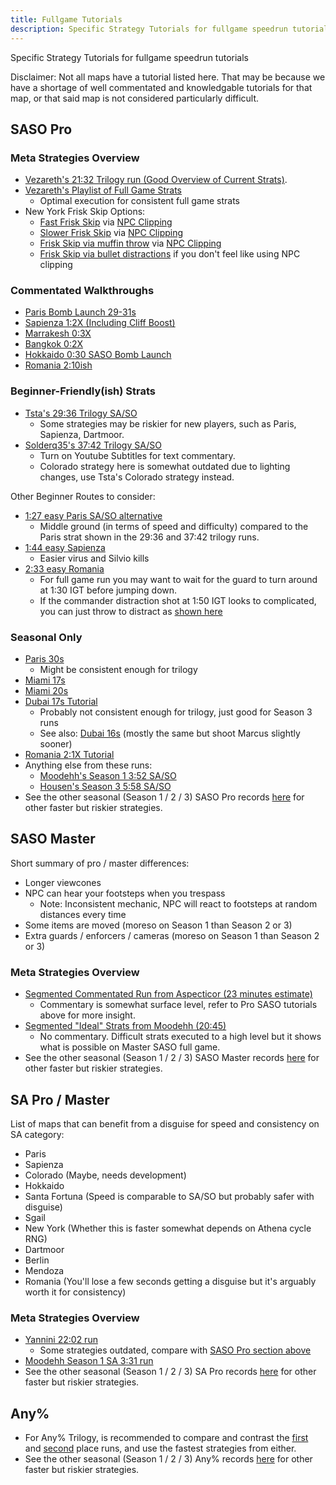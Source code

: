 ```yaml
---
title: Fullgame Tutorials
description: Specific Strategy Tutorials for fullgame speedrun tutorials
---
```


Specific Strategy Tutorials for fullgame speedrun tutorials

Disclaimer: Not all maps have a tutorial listed here. That may be because we have a shortage of well commentated and knowledgable tutorials for that map, or that said map is not considered particularly difficult.

## SASO Pro

### Meta Strategies Overview

- [Vezareth's 21:32 Trilogy run (Good Overview of Current Strats)](https://youtu.be/yVCP9MJWaUs).
- [Vezareth's Playlist of Full Game Strats](https://youtube.com/playlist?list=PLCe2j05dQZz1o0d4Dujqjfw68vbmzAIUD)
  - Optimal execution for consistent full game strats
- New York Frisk Skip Options:
	- [Fast Frisk Skip](https://www.youtube.com/watch?v=JdEG3Llu2tc) via [NPC Clipping](fast_anim#npc-clipping)
	- [Slower Frisk Skip](https://youtu.be/t92vLEucwJ4) via [NPC Clipping](fast_anim#npc-clipping)
	- [Frisk Skip via muffin throw](https://youtu.be/EBqR-2QEAYU?t=851) via [NPC Clipping](fast_anim#npc-clipping)
	- [Frisk Skip via bullet distractions](https://youtu.be/A5TPuBZCLAE) if you don't feel like using NPC clipping

### Commentated Walkthroughs

- [Paris Bomb Launch 29-31s](https://youtu.be/8k-WKp0SyC8)
- [Sapienza 1:2X (Including Cliff Boost)](https://youtu.be/BqgSfJlBoGU)
- [Marrakesh 0:3X](https://youtu.be/wqpDMdvhoAU)
- [Bangkok 0:2X](https://youtu.be/DfEQBmea1_0)
- [Hokkaido 0:30 SASO Bomb Launch](https://youtu.be/yb4uS1CNAms)
- [Romania 2:10ish](https://youtu.be/F0mYxJ0CE2s?list=PLCe2j05dQZz1o0d4Dujqjfw68vbmzAIUD)

### Beginner-Friendly(ish) Strats

- [Tsta's 29:36 Trilogy SA/SO](https://www.youtube.com/watch?v=vR9otQKNVAw)
  - Some strategies may be riskier for new players, such as Paris, Sapienza, Dartmoor.
- [Solderq35's 37:42 Trilogy SA/SO](https://youtu.be/jHzyLh_Gy8c)
  - Turn on Youtube Subtitles for text commentary.
  - Colorado strategy here is somewhat outdated due to lighting changes, use Tsta's Colorado strategy instead.

Other Beginner Routes to consider:

- [1:27 easy Paris SA/SO alternative](https://youtu.be/U4tb4vn5UbY)
  - Middle ground (in terms of speed and difficulty) compared to the Paris strat shown in the 29:36 and 37:42 trilogy runs.
- [1:44 easy Sapienza](https://youtu.be/TUSgSfCZIe0)
  - Easier virus and Silvio kills
- [2:33 easy Romania](https://youtu.be/6m9DA8020e8)
  - For full game run you may want to wait for the guard to turn around at 1:30 IGT before jumping down.
  - If the commander distraction shot at 1:50 IGT looks to complicated, you can just throw to distract as [shown here](https://youtu.be/GMM85dJpTQ8?t=104)

### Seasonal Only

- [Paris 30s](https://youtu.be/zoZFALSCoLs?t=6)
  - Might be consistent enough for trilogy
- [Miami 17s](https://youtu.be/H1gRKLHN6k0)
- [Miami 20s](https://www.youtube.com/watch?v=zxa7gFswhxA)
- [Dubai 17s Tutorial](https://www.youtube.com/watch?v=7cmZn47I7sY)
  - Probably not consistent enough for trilogy, just good for Season 3 runs
  - See also: [Dubai 16s](https://youtu.be/MB029LdQci8?t=7) (mostly the same but shoot Marcus slightly sooner)
- [Romania 2:1X Tutorial](https://youtu.be/F0mYxJ0CE2s?t=154)
- Anything else from these runs:
  - [Moodehh's Season 1 3:52 SA/SO](https://www.youtube.com/watch?v=zoZFALSCoLs)
  - [Housen's Season 3 5:58 SA/SO](https://youtu.be/MB029LdQci8)
- See the other seasonal (Season 1 / 2 / 3) SASO Pro records [here](https://www.speedrun.com/hitman_3/full_game) for other faster but riskier strategies.

## SASO Master

Short summary of pro / master differences:

- Longer viewcones
- NPC can hear your footsteps when you trespass
  - Note: Inconsistent mechanic, NPC will react to footsteps at random distances every time
- Some items are moved (moreso on Season 1 than Season 2 or 3)
- Extra guards / enforcers / cameras (moreso on Season 1 than Season 2 or 3)

### Meta Strategies Overview

- [Segmented Commentated Run from Aspecticor (23 minutes estimate)](https://www.youtube.com/watch?v=yA6mjuBUNfY)
  - Commentary is somewhat surface level, refer to Pro SASO tutorials above for more insight.
- [Segmented "Ideal" Strats from Moodehh (20:45)](https://www.youtube.com/watch?v=naftsNAnoxw)
  - No commentary. Difficult strats executed to a high level but it shows what is possible on Master SASO full game.
- See the other seasonal (Season 1 / 2 / 3) SASO Master records [here](https://www.speedrun.com/hitman_3/full_game) for other faster but riskier strategies.

## SA Pro / Master

List of maps that can benefit from a disguise for speed and consistency on SA category:

- Paris
- Sapienza
- Colorado (Maybe, needs development)
- Hokkaido
- Santa Fortuna (Speed is comparable to SA/SO but probably safer with disguise)
- Sgail
- New York (Whether this is faster somewhat depends on Athena cycle RNG)
- Dartmoor
- Berlin
- Mendoza
- Romania (You'll lose a few seconds getting a disguise but it's arguably worth it for consistency)

### Meta Strategies Overview

- [Yannini 22:02 run](https://youtu.be/DkgcftoZghA)
  - Some strategies outdated, compare with [SASO Pro section above](fullgame_tutorials#saso-pro)
- [Moodehh Season 1 SA 3:31 run](https://youtu.be/vy6sVpPhza8)
- See the other seasonal (Season 1 / 2 / 3) SA Pro records [here](https://www.speedrun.com/hitman_3/full_game) for other faster but riskier strategies.

## Any%

- For Any% Trilogy, is recommended to compare and contrast the [first](https://www.youtube.com/watch?v=SFkbE0_fr3c) and [second](https://www.youtube.com/watch?v=vsUziP-UqMc) place runs, and use the fastest strategies from either.
- See the other seasonal (Season 1 / 2 / 3) Any% records [here](https://www.speedrun.com/hitman_3/full_game) for other faster but riskier strategies.
